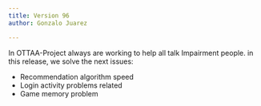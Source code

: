```yaml
---
title: Version 96
author: Gonzalo Juarez

---
```


In OTTAA-Project always are working to help all talk Impairment people.
 in this release, we solve the next issues:

* Recommendation algorithm speed
* Login activity problems related 
* Game memory problem



